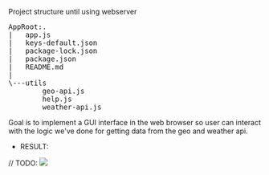Project structure until using webserver
<pre>
AppRoot:.
|   app.js
|   keys-default.json
|   package-lock.json
|   package.json
|   README.md
|
\---utils
        geo-api.js
        help.js
        weather-api.js
</pre>

Goal is to implement a GUI interface in the web browser so user can interact with the logic we've done for getting data from the geo and weather api.

- RESULT:

// TODO: ![](https://github.com/swifty94/nodejs-course/blob/master/lesson_31_41/weather-app/some-image.png)